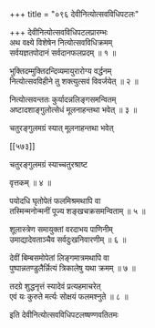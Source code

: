 +++
title = "०९६ देवीनित्योत्सवविधिपटलः"

+++
देवीनित्योत्सवविधिपटलप्रारम्भः  
अथ वक्ष्ये विशेषेन नित्योत्सवविधिक्रमम्  
सर्वयज्ञतपोदानं सर्वदानफलप्रदम् ॥ १ ॥


भुक्तिदम्मुक्तिदन्दिव्यमायुरारोग्य वर्द्धनम्  
नित्योत्सवविहीने तु शक्त्युत्सवं विवर्जयेत् ॥ २ ॥


नित्योत्सवन्ततः कुर्यादन्नलिङ्गसमन्वितम्  
अष्टादशाङ्गुलोत्सेधं मूलनाहन्तथा भवेत् ॥ ३ ॥


चतुरङ्गुलमग्रं स्यात् मूलनाहन्तथा भवेत्  

[[५७३]]  

चतुरङ्गुलमग्रं स्याच्चतुरश्राष्ट  

वृत्तकम् ॥ ४ ॥


पयोदधि घृतोपेतं फलमिश्रमथापि वा  
तस्मिन्मनोन्मनीं पूज्य शङ्खचक्रसमन्विताम् ॥ ५ ॥


शूलास्त्रेण समायुक्तां वरदाभय पाणिनीम्  
उमाद्यादेवताञ्चैव सर्वदुःखनिवारणीम् ॥ ६ ॥


देवीं बिम्बसमोपेतां लिङ्गमात्रमथापि वा  
पुष्पान्नतण्डुलैर्न्नित्यं त्रिकालेषु यथा क्रमम् ॥ ७ ॥


तदग्रे शुद्धनृत्तं स्यादेवं प्रत्यहमाचरेत्  
एवं यः कुरुते मर्त्यः सोक्षयं फलमश्नुते ॥ ८ ॥


इति देवीनित्योत्सवविधिपटलष्षण्णवतितमः  
